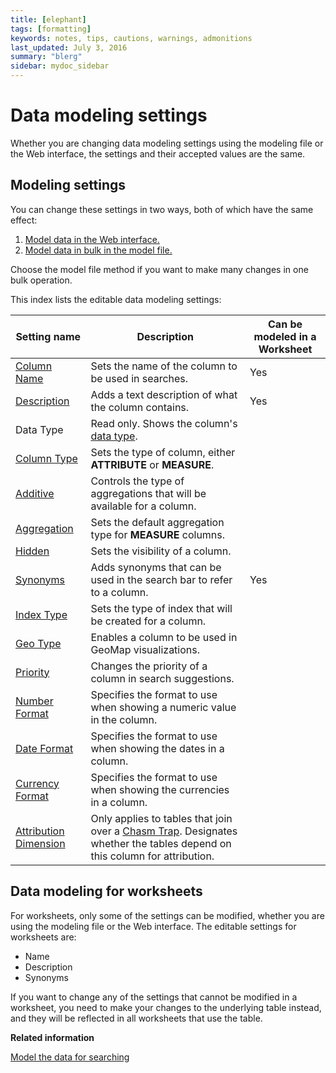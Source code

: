 ```yaml
---
title: [elephant]
tags: [formatting]
keywords: notes, tips, cautions, warnings, admonitions
last_updated: July 3, 2016
summary: "blerg"
sidebar: mydoc_sidebar
---
```

# Data modeling settings

Whether you are changing data modeling settings using the modeling file or the Web interface, the settings and their accepted values are the same.

## Modeling settings

You can change these settings in two ways, both of which have the same effect:

1.  [Model data in the Web interface.](../../shared/conrefs/../../admin_guide/data_modeling/model_data_in_UI.html)
2.  [Model data in bulk in the model file.](../../shared/conrefs/../../admin_guide/data_modeling/edit_model_file.html#)

Choose the model file method if you want to make many changes in one bulk operation.

This index lists the editable data modeling settings:

|Setting name|Description|Can be modeled in a Worksheet|
|------------|-----------|-----------------------------|
|[Column Name](change_column_names.html#)|Sets the name of the column to be used in searches.|Yes|
|[Description](change_column_description.html#)|Adds a text description of what the column contains.|Yes|
|Data Type|Read only. Shows the column's [data type](../loading/datatypes.html#).| |
|[Column Type](change_column_type.html#)|Sets the type of column, either **ATTRIBUTE** or **MEASURE**.| |
|[Additive](change_column_additive.html#)|Controls the type of aggregations that will be available for a column.| |
|[Aggregation](change_aggreg_type.html#)|Sets the default aggregation type for **MEASURE** columns.| |
|[Hidden](change_column_visibility.html#)|Sets the visibility of a column.| |
|[Synonyms](create_synonyms.html#)|Adds synonyms that can be used in the search bar to refer to a column.|Yes|
|[Index Type](change_index.html#)|Sets the type of index that will be created for a column.| |
|[Geo Type](model_geo_data.html#)|Enables a column to be used in GeoMap visualizations.| |
|[Priority](change_column_priority.html#)|Changes the priority of a column in search suggestions.| |
|[Number Format](set_format_pattern_numbers.html#)|Specifies the format to use when showing a numeric value in the column.| |
|[Date Format](set_format_pattern.html#)|Specifies the format to use when showing the dates in a column.| |
|[Currency Format](set_the_format_to_use_when_showing_currencies.html)|Specifies the format to use when showing the currencies in a column.| |
|[Attribution Dimension](attributable_dimension.html#)|Only applies to tables that join over a [Chasm Trap](../loading/chasm_trap.html#). Designates whether the tables depend on this column for attribution.| |

## Data modeling for worksheets

For worksheets, only some of the settings can be modified, whether you are using the modeling file or the Web interface. The editable settings for worksheets are:

-   Name
-   Description
-   Synonyms

If you want to change any of the settings that cannot be modified in a worksheet, you need to make your changes to the underlying table instead, and they will be reflected in all worksheets that use the table.

**Related information**  


[Model the data for searching](semantic_modeling.html#)

